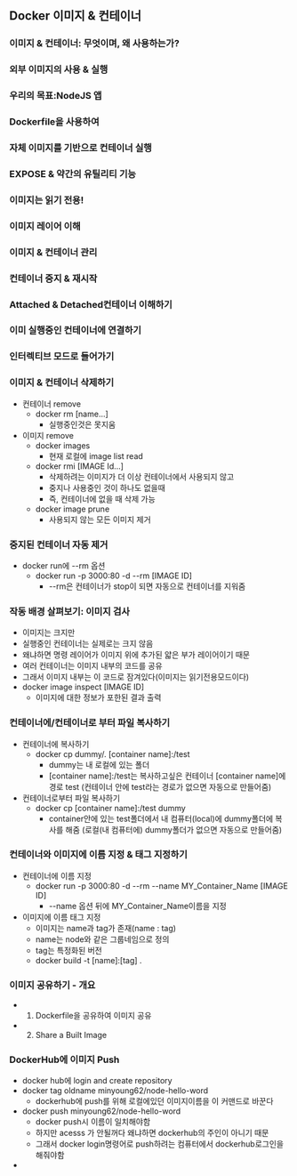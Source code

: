 ## Docker 이미지 & 컨테이너 
### 이미지 & 컨테이너: 무엇이며, 왜 사용하는가?
### 외부 이미지의 사용 & 실행
### 우리의 목표:NodeJS 앱
### Dockerfile을 사용하여 
### 자체 이미지를 기반으로 컨테이너 실행
### EXPOSE & 약간의 유틸리티 기능
### 이미지는 읽기 전용!
### 이미지 레이어 이해 
### 이미지 & 컨테이너 관리 
### 컨테이너 중지 & 재시작
### Attached & Detached컨테이너 이해하기
### 이미 실행중인 컨테이너에 연결하기
### 인터렉티브 모드로 들어가기 
### 이미지 & 컨테이너 삭제하기
  - 컨테이너 remove
    - docker rm [name...]
      - 실행중인것은 못지움  
  - 이미지 remove
    - docker images
      - 현재 로컬에 image list read
    - docker rmi [IMAGE Id...]
      - 삭제하려는 이미지가 더 이상 컨테이너에서 사용되지 않고
      - 중지나 사용중인 것이 하나도 없을때
      - 즉, 컨테이너에 없을 때 삭제 가능
    - docker image prune
      - 사용되지 않는 모든 이미지 제거  
### 중지된 컨테이너 자동 제거
  - docker run에 --rm 옵션
    - docker run -p 3000:80 -d --rm [IMAGE ID]
      - --rm은 컨테이너가 stop이 되면 자동으로 컨테이너를 지워줌
### 작동 배경 살펴보기: 이미지 검사
  - 이미지는 크지만 
  - 실행중인 컨테이너는 실제로는 크지 않음 
  - 왜냐하면 명령 레이어가 이미지 위에 추가된 얇은 부가 레이어이기 때문
  - 여러 컨테이너는 이미지 내부의 코드를 공유
  - 그래서 이미지 내부는 이 코드로 잠겨있다(이미지는 읽기전용모드이다)
  - docker image inspect [IMAGE ID]
    - 이미지에 대한 정보가 포한된 결과 출력 
### 컨테이너에/컨테이너로 부터 파일 복사하기
  - 컨테이너에 복사하기
    - docker cp dummy/. [container name]:/test 
      - dummy는 내 로컬에 있는 폴더
      - [container name]:/test는 복사하고싶은 컨테이너 [container name]에 경로 test (컨테이너 안에 test라는 경로가 없으면 자동으로 만들어줌)
  - 컨테이너로부터 파일 복사하기
    - docker cp [container name]:/test  dummy
      - container안에 있는 test폴더에서 내 컴퓨터(local)에 dummy폴더에 복사를 해줌 (로컬(내 컴퓨터에) dummy폴더가 없으면 자동으로 만들어줌) 
### 컨테이너와 이미지에 이름 지정 & 태그 지정하기
  - 컨테이너에 이름 지정
    - docker run -p 3000:80 -d --rm --name MY_Container_Name [IMAGE ID]
      - --name 옵션 뒤에 MY_Container_Name이름을 지정 
  - 이미지에 이름 태그 지정 
    - 이미지는 name과 tag가 존재(name : tag)
    - name는 node와 같은 그룹네임으로 정의
    - tag는 특정화된 버전 
    - docker build -t [name]:[tag] .
### 이미지 공유하기 - 개요
  - 1. Dockerfile을 공유하여 이미지 공유
  - 2. Share a Built Image
### DockerHub에 이미지 Push
  - docker hub에 login and create repository 
  - docker tag oldname minyoung62/node-hello-word 
    - dockerhub에 push를 위해 로컬에있던 이미지이름을 이 커맨드로 바꾼다
  - docker push minyoung62/node-hello-word
    - docker push시 이름이 일치해야함 
    - 하지만 acesss 가 안될꺼다 왜냐하면 dockerhub의 주인이 아니기 때문
    - 그래서 docker login명령어로 push하려는 컴퓨터에서 dockerhub로그인을 해줘야함 
  - 
